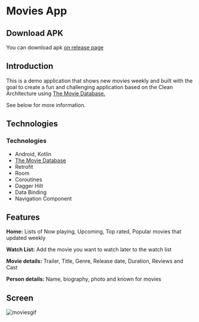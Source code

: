 # Movies App

## Download APK

You can download apk [on release page](https://github.com/vusalrahimli/MoviesApp/blob/master/apk/moviesapp.apk)

## Introduction
This is a demo application that shows new movies weekly and built with the goal to create a fun and challenging application based on the Clean Architecture 
using [The Movie Database.](https://www.themoviedb.org/)

See below for more information.

## Technologies

### Technologies
* Android, Kotlin
* [The Movie Database](https://www.themoviedb.org/)
* Retrofit
* Room 
* Coroutines
* Dagger Hilt
* Data Binding
* Navigation Component 

## Features

**Home:** Lists of Now playing, Upcoming, Top rated, Popular movies that updated weekly

**Watch List:** Add the movie you want to watch later to the watch list

**Movie details:** Trailer, Title, Genre, Release date, Duration, Reviews and Cast

**Person details:** Name, biography, photo and known for movies

## Screen
![moviesgif](https://user-images.githubusercontent.com/109860500/224930950-86495afc-ebe1-4d51-9055-57be04af93a2.gif)







